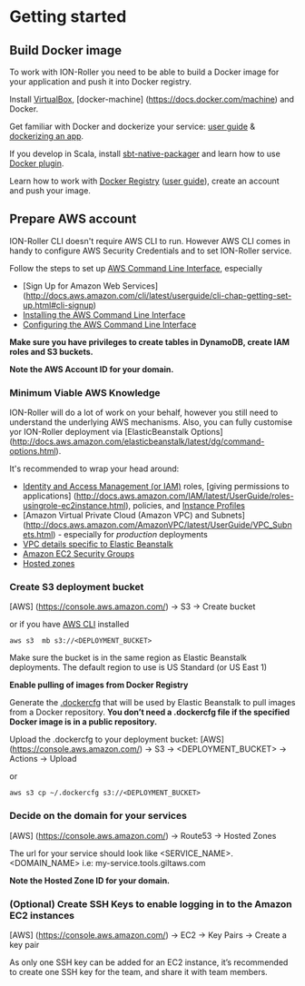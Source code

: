 # Getting started 

## Build Docker image 
To work with ION-Roller you need to be able to build a Docker image for your application and push it into Docker registry. 

Install [VirtualBox](https://www.virtualbox.org/), [docker-machine] (https://docs.docker.com/machine) and Docker.

Get familiar with Docker and dockerize your service: [user guide](https://docs.docker.com/userguide/) & [dockerizing an app](https://docs.docker.com/userguide/dockerizing/).

If you develop in Scala, install [sbt-native-packager](http://www.scala-sbt.org/sbt-native-packager/gettingstarted.html#installation) and learn how to use [Docker plugin](http://www.scala-sbt.org/sbt-native-packager/formats/docker.html).

Learn how to work with [Docker Registry](https://hub.docker.com/) ([user guide](https://github.com/docker/docker/blob/master/docs/sources/userguide/dockerrepos.md)), create an account and push your image.

## Prepare AWS account

ION-Roller CLI doesn't require AWS CLI to run. However AWS CLI comes in handy to configure AWS Security Credentials and to set ION-Roller service.

Follow the steps to set up [AWS Command Line Interface](http://docs.aws.amazon.com/cli/latest/userguide/cli-chap-getting-set-up.html), especially 

 - [Sign Up for Amazon Web Services] (http://docs.aws.amazon.com/cli/latest/userguide/cli-chap-getting-set-up.html#cli-signup)
 - [Installing the AWS Command Line Interface](http://docs.aws.amazon.com/cli/latest/userguide/installing.html)
 - [Configuring the AWS Command Line Interface](http://docs.aws.amazon.com/cli/latest/userguide/cli-chap-getting-started.html)

**Make sure you have privileges to create tables in DynamoDB, create IAM roles and S3 buckets.**

**Note the  AWS Account ID for your domain.**

### Minimum Viable AWS Knowledge 

ION-Roller will do a lot of work on your behalf, however you still need to understand the underlying AWS mechanisms. Also, you can fully customise yor ION-Roller deployment via [ElasticBeanstalk Options] (http://docs.aws.amazon.com/elasticbeanstalk/latest/dg/command-options.html).

It's recommended to wrap your head around:

 - [Identity and Access Management (or IAM)](http://aws.amazon.com/iam/) roles, [giving permissions to applications] (http://docs.aws.amazon.com/IAM/latest/UserGuide/roles-usingrole-ec2instance.html), policies, and [Instance Profiles](http://docs.aws.amazon.com/IAM/latest/UserGuide/roles-usingrole-instanceprofile.html)
 - [Amazon Virtual Private Cloud (Amazon VPC) and Subnets] (http://docs.aws.amazon.com/AmazonVPC/latest/UserGuide/VPC_Subnets.html) - especially for *production* deployments
 - [VPC details specific to Elastic Beanstalk](http://docs.aws.amazon.com/elasticbeanstalk/latest/dg/AWSHowTo-vpc.html)
 - [Amazon EC2 Security Groups](http://docs.aws.amazon.com/AWSEC2/latest/UserGuide/using-network-security.html)
 - [Hosted zones](http://docs.aws.amazon.com/Route53/latest/DeveloperGuide/AboutHostedZones.html)
 
### Create S3 deployment bucket
[AWS] (https://console.aws.amazon.com/) ->  S3 -> Create bucket 

or if you have [AWS CLI](http://docs.aws.amazon.com/cli/latest/userguide/cli-chap-getting-set-up.html) installed

`aws s3  mb s3://<DEPLOYMENT_BUCKET>`


Make sure the bucket is in the same region as Elastic Beanstalk deployments. The default region to use is US Standard (or US East 1)

**Enable pulling of images from Docker Registry**

Generate the [.dockercfg](https://github.com/docker/docker/blob/master/docs/sources/userguide/dockerrepos.md#account-creation-and-login) that will be used by Elastic Beanstalk to pull images from a Docker repository. **You don’t need a .dockercfg file if the specified Docker image is in a public repository.**

Upload the .dockercfg to your deployment bucket:
[AWS] (https://console.aws.amazon.com/) ->  S3  -> \<DEPLOYMENT_BUCKET\> -> Actions -> Upload

or

`aws s3 cp ~/.dockercfg s3://<DEPLOYMENT_BUCKET>`

###  Decide on the domain for your services
[AWS] (https://console.aws.amazon.com/) -> Route53 -> Hosted Zones

The url for your service should look like 
<SERVICE_NAME>.<DOMAIN_NAME>
i.e: my-service.tools.giltaws.com

**Note the  Hosted Zone ID for your domain.**

### (Optional)  Create SSH Keys to enable logging in to the Amazon EC2 instances
[AWS] (https://console.aws.amazon.com/) -> EC2 -> Key Pairs -> Create a key pair

As only one SSH key can be added for an EC2 instance, it’s recommended to create one SSH key for the team, and share it with team members.
